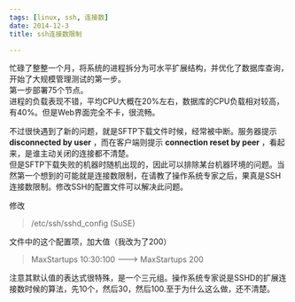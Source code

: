 ```yaml
---
tags: [linux, ssh, 连接数]
date: 2014-12-3
title: ssh连接数限制

---
```

忙碌了整整一个月，将系统的进程拆分为可水平扩展结构，并优化了数据库查询，开始了大规模管理测试的第一步。  
第一步部署75个节点。  
进程的负载表现不错，平均CPU大概在20%左右，数据库的CPU负载相对较高，有40%。但是Web界面完全不卡，很流畅。  

不过很快遇到了新的问题，就是SFTP下载文件时候，经常被中断。服务器提示 **disconnected by user** ，而在客户端则提示 **connection reset by peer** ，看起来，是谁主动关闭的连接都不清楚。  
但是SFTP下载失败的机器时随机出现的，因此可以排除某台机器环境的问题。当然第一个想到的可能就是连接数限制，在请教了操作系统专家之后，果真是SSH连接数限制。修改SSH的配置文件可以解决此问题。  

修改
> /etc/ssh/sshd_config (SuSE)  

文件中的这个配置项，加大值（我改为了200）  
> MaxStartups 10:30:100  --->  MaxStartups 200  

注意其默认值的表达式很特殊，是一个三元组。操作系统专家说是SSHD的扩展连接数时候的算法，先10个，然后30，然后100.至于为什么这么做，还不清楚。